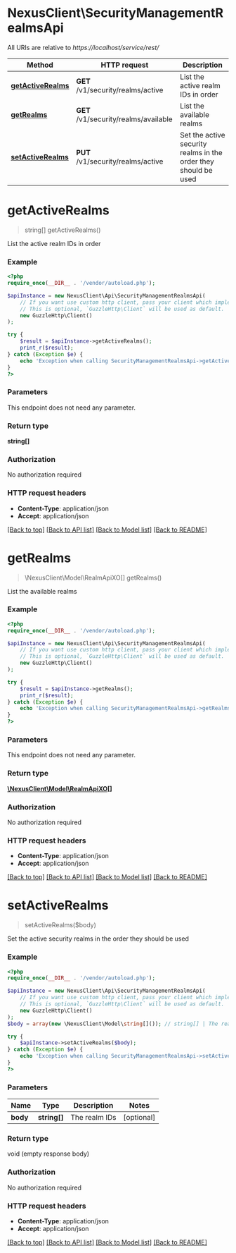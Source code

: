 # NexusClient\SecurityManagementRealmsApi

All URIs are relative to *https://localhost/service/rest/*

Method | HTTP request | Description
------------- | ------------- | -------------
[**getActiveRealms**](SecurityManagementRealmsApi.md#getActiveRealms) | **GET** /v1/security/realms/active | List the active realm IDs in order
[**getRealms**](SecurityManagementRealmsApi.md#getRealms) | **GET** /v1/security/realms/available | List the available realms
[**setActiveRealms**](SecurityManagementRealmsApi.md#setActiveRealms) | **PUT** /v1/security/realms/active | Set the active security realms in the order they should be used


# **getActiveRealms**
> string[] getActiveRealms()

List the active realm IDs in order



### Example
```php
<?php
require_once(__DIR__ . '/vendor/autoload.php');

$apiInstance = new NexusClient\Api\SecurityManagementRealmsApi(
    // If you want use custom http client, pass your client which implements `GuzzleHttp\ClientInterface`.
    // This is optional, `GuzzleHttp\Client` will be used as default.
    new GuzzleHttp\Client()
);

try {
    $result = $apiInstance->getActiveRealms();
    print_r($result);
} catch (Exception $e) {
    echo 'Exception when calling SecurityManagementRealmsApi->getActiveRealms: ', $e->getMessage(), PHP_EOL;
}
?>
```

### Parameters
This endpoint does not need any parameter.

### Return type

**string[]**

### Authorization

No authorization required

### HTTP request headers

 - **Content-Type**: application/json
 - **Accept**: application/json

[[Back to top]](#) [[Back to API list]](../../README.md#documentation-for-api-endpoints) [[Back to Model list]](../../README.md#documentation-for-models) [[Back to README]](../../README.md)

# **getRealms**
> \NexusClient\Model\RealmApiXO[] getRealms()

List the available realms



### Example
```php
<?php
require_once(__DIR__ . '/vendor/autoload.php');

$apiInstance = new NexusClient\Api\SecurityManagementRealmsApi(
    // If you want use custom http client, pass your client which implements `GuzzleHttp\ClientInterface`.
    // This is optional, `GuzzleHttp\Client` will be used as default.
    new GuzzleHttp\Client()
);

try {
    $result = $apiInstance->getRealms();
    print_r($result);
} catch (Exception $e) {
    echo 'Exception when calling SecurityManagementRealmsApi->getRealms: ', $e->getMessage(), PHP_EOL;
}
?>
```

### Parameters
This endpoint does not need any parameter.

### Return type

[**\NexusClient\Model\RealmApiXO[]**](../Model/RealmApiXO.md)

### Authorization

No authorization required

### HTTP request headers

 - **Content-Type**: application/json
 - **Accept**: application/json

[[Back to top]](#) [[Back to API list]](../../README.md#documentation-for-api-endpoints) [[Back to Model list]](../../README.md#documentation-for-models) [[Back to README]](../../README.md)

# **setActiveRealms**
> setActiveRealms($body)

Set the active security realms in the order they should be used



### Example
```php
<?php
require_once(__DIR__ . '/vendor/autoload.php');

$apiInstance = new NexusClient\Api\SecurityManagementRealmsApi(
    // If you want use custom http client, pass your client which implements `GuzzleHttp\ClientInterface`.
    // This is optional, `GuzzleHttp\Client` will be used as default.
    new GuzzleHttp\Client()
);
$body = array(new \NexusClient\Model\string[]()); // string[] | The realm IDs

try {
    $apiInstance->setActiveRealms($body);
} catch (Exception $e) {
    echo 'Exception when calling SecurityManagementRealmsApi->setActiveRealms: ', $e->getMessage(), PHP_EOL;
}
?>
```

### Parameters

Name | Type | Description  | Notes
------------- | ------------- | ------------- | -------------
 **body** | **string[]**| The realm IDs | [optional]

### Return type

void (empty response body)

### Authorization

No authorization required

### HTTP request headers

 - **Content-Type**: application/json
 - **Accept**: application/json

[[Back to top]](#) [[Back to API list]](../../README.md#documentation-for-api-endpoints) [[Back to Model list]](../../README.md#documentation-for-models) [[Back to README]](../../README.md)

